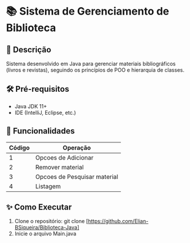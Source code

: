 # 📚 Sistema de Gerenciamento de Biblioteca

## 📝 Descrição
Sistema desenvolvido em Java para gerenciar materiais bibliográficos (livros e revistas), seguindo os princípios de POO e hierarquia de classes.  

## 🛠️ Pré-requisitos
- Java JDK 11+
- IDE (IntelliJ, Eclipse, etc.)

## 🎯 Funcionalidades
| Código | Operação                   | 
|--------|----------------------------|
| 1      |Opcoes de Adicionar         | 
| 2      |Remover material            | 
| 3      |Opcoes de Pesquisar material|
| 4      |Listagem                    |  

## ✨ Como Executar
1. Clone o repositório:
   git clone [https://github.com/Elian-BSiqueira/Biblioteca-Java]
2. Inicie o arquivo Main.java   